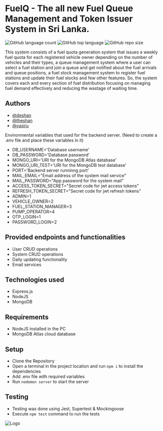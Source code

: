 # FuelQ - The all new Fuel Queue Management and Token Issuer System in Sri Lanka.

![GitHub language count](https://img.shields.io/github/languages/count/SEPGroup29/back-end)
![GitHub top language](https://img.shields.io/github/languages/top/SEPGroup29/back-end)
![GitHub repo size](https://img.shields.io/github/repo-size/SEPGroup29/back-end)

This system consists of a fuel quota generation system that issues a weekly fuel quota for each registered vehicle owner depending on the number of vehicles and their types, a queue management system where a user can select a fuel station and join a queue and get notified about the fuel arrivals and queue positions, a fuel stock management system to register fuel stations and update their fuel stocks and few other features. So, the system covers each and every section of fuel distribution focusing on managing fuel demand effectively and reducing the wastage of waiting time.

## Authors

- [@deshan](https://github.com/Deshan-Lakshitha)
- [@theshan](https://github.com/hesh-git)
- [@yasiru](https://github.com/yasirulakshan)

Environmental variables that used for the backend server. (Need to create a .env file and place these variables in it)
 - DB_USERNAME='Database username'
 - DB_PASSWORD='Database password'
 - MONGO_URI='URI for the MongoDB Atlas database'
 - MONGO_URI_TEST='URI for the MongoDB test database'
 - PORT='Backend server runninng port'
 - MAIL_EMAIL="Email address of the system mail service"
 - MAIL_PASSWORD="App password for the system mail"
 - ACCESS_TOKEN_SECRET="Secret code for jwt access tokens"
 - REFRESH_TOKEN_SECRET="Secret code for jwt refresh tokens"
 - ADMIN=1
 - VEHICLE_OWNER=2
 - FUEL_STATION_MANAGER=3
 - PUMP_OPERATOR=4
 - OTP_LOGIN=1
 - PASSWORD_LOGIN=2

## Provided endpoints and functionalities
 - User CRUD operations
 - System CRUD operations
 - Daily updating functionality
 - Email services

## Technologies used
 - Express.js
 - NodeJS
 - MongoDB
 
## Requirements
 - NodeJS installed in the PC
 - MongoDB Atlas cloud database 
 
## Setup
 - Clone the Repository
 - Open a terminal in the project location and run `npm i` to install the dependencies
 - Add .env file with required variables
 - Run `nodemon server` to start the server
 
 ## Testing
  - Testing was done using Jest, Supertest & Mockingoose
  - Execute `npm test` command to run the tests

![Logo](https://i.ibb.co/N9Hj5vd/Screenshot-2022-11-19-110117.png)


